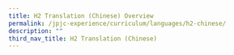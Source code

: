 ```yaml
---
title: H2 Translation (Chinese) Overview
permalink: /jpjc-experience/curriculum/languages/h2-chinese/
description: ""
third_nav_title: H2 Translation (Chinese)
---
```


